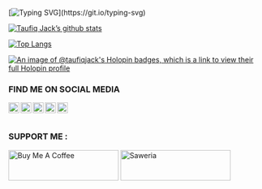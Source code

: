 [![Typing SVG](https://readme-typing-svg.herokuapp.com?color=%2336BCF7&center=true&vCenter=true&width=600&lines=Assalamu'alaikum+everyone!)](https://git.io/typing-svg)

<!-- <h1 align="center">Assalamu'alaikum everyone!</h1> -->

[![Taufiq Jack’s github stats](http://github-profile-summary-cards.vercel.app/api/cards/stats?username=taufiqjack&theme=github)](https://github.com/taufiqjack)

[![Top Langs](http://github-profile-summary-cards.vercel.app/api/cards/most-commit-language?username=taufiqjack&theme=github)](https://github.com/taufiqjack)
<br/>

<!-- <p align="center">
<img src="https://github.com/taufiqjack/taufiqjack.github.io/blob/main/images/background.jpg"/>
  </p> -->
[![An image of @taufiqjack's Holopin badges, which is a link to view their full Holopin profile](https://holopin.me/taufiqjack)](https://holopin.io/@taufiqjack)
<br/>

### FIND ME ON SOCIAL MEDIA 

<a href="https://www.linkedin.com/in/taufiq-dwi-cahyono-6974b917a/"><img align="left" src="https://cdn-icons-png.flaticon.com/512/174/174857.png" alt="TaufiqJack | LinkedIn" width="21px"/></a>
<a href="https://instagram.com/cahyonoz"><img align="left" src="https://cdn4.iconfinder.com/data/icons/logos-brands-7/512/instagram_icon-instagram_buttoninstegram-512.png" alt="TaufiqJack | Instagram" width="21px"/></a>
<a href="https://twitter.com/monztervix"><img align="left" src="https://cdn-icons-png.flaticon.com/512/733/733579.png" alt="TaufiqJack | Twitter" width="21px"/></a>
<a href="https://youtube.com/taufiqjack"><img align="left" src="https://cdn-icons-png.flaticon.com/128/174/174883.png" alt="TaufiqJack | YouTube" width="21px"/></a>
<a href="https://play.google.com/store/apps/dev?id=7772432965001005542"><img align="left" src="https://cdn-icons-png.flaticon.com/512/6124/6124997.png" alt="CahyonoDev | Google Play Developer" width="21px"/></a>


<br/><br/>

<h3 align="left">SUPPORT ME :</h3>
<a href="https://www.buymeacoffee.com/taufiqjack" target="_blank"><img src="https://cdn.buymeacoffee.com/buttons/v2/default-yellow.png" alt="Buy Me A Coffee" style="height: 60px !important;width: 217px !important;" ></a>
<a href="https://saweria.co/taufiqjack" target="_blank"><img src="https://rencanggunung.com/images/saweria.png" alt="Saweria" style="height: 60px !important;width: 217px !important;" ></a>

<!--                                           github : taufiqjack
                                          linkedln : Taufiq Dwi Cahyono
                                          instagram : cahyonoz
                                          twitter : @monztervix
                                          youtube : Taufiq Jack 
-->

<!--
**taufiqjack/taufiqjack** is a ✨ _special_ ✨ repository because its `README.md` (this file) appears on your GitHub profile.

Here are some ideas to get you started:

- 🔭 I’m currently working on ...
- 🌱 I’m currently learning ...
- 👯 I’m looking to collaborate on ...
- 🤔 I’m looking for help with ...
- 💬 Ask me about ...
- 📫 How to reach me: ...
- 😄 Pronouns: ...
- ⚡ Fun fact: ...
-->

